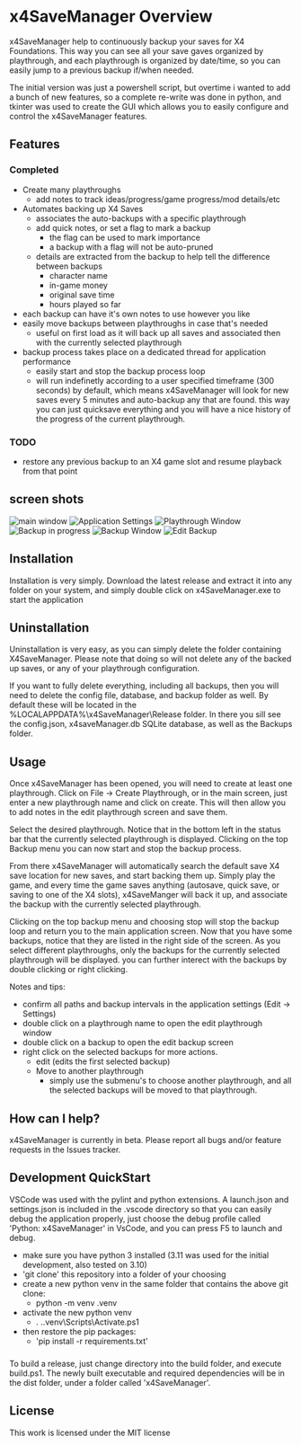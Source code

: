 # x4SaveManager Overview

x4SaveManager help to continuously backup your saves for X4 Foundations. 
This way you can see all your save gaves organized by playthrough, and each
playthrough is organized by date/time, so you can easily jump to a previous
backup if/when needed.

The initial version was just a powershell script, but overtime i wanted to add
a bunch of new features, so a complete re-write was done in python, and tkinter
was used to create the GUI which allows you to easily configure and control
the x4SaveManager features.

## Features

### Completed
* Create many playthroughs
  * add notes to track ideas/progress/game progress/mod details/etc
* Automates backing up X4 Saves
  * associates the auto-backups with a specific playthrough
  * add quick notes, or set a flag to mark a backup
    * the flag can be used to mark importance
    * a backup with a flag will not be auto-pruned
  * details are extracted from the backup to help tell the difference between backups
    * character name
    * in-game money
    * original save time
    * hours played so far
* each backup can have it's own notes to use however you like
* easily move backups between playthroughs in case that's needed
  * useful on first load as it will back up all saves and associated then with 
    the currently selected playthrough
* backup process takes place on a dedicated thread for application performance
  * easily start and stop the backup process loop
  * will run indefinetly according to a user specified timeframe (300 seconds)
    by default, which means x4SaveManager will look for new saves every 5 minutes
    and auto-backup any that are found. this way you can just quicksave everything
    and you will have a nice history of the progress of the current playthrough.

### TODO
* restore any previous backup to an X4 game slot and resume playback from that point

## screen shots
![main window](./doc/images/beta1/Main%20Window.png)
![Application Settings](./doc/images/beta1/Application%20Settings%20Window.png)
![Playthrough Window](./doc/images/beta1/Create_Edit%20Playthrough%20Window.png)
![Backup in progress](./doc/images/beta1/Backup%20in%20progress.png)
![Backup Window](./doc/images/beta1/Backup%20Window.png)
![Edit Backup](./doc/images/beta1/Edit%20Backup%20Window.png)

## Installation

Installation is very simply. Download the latest release and extract it into
any folder on your system, and simply double click on x4SaveManager.exe to 
start the application

## Uninstallation

Uninstallation is very easy, as you can simply delete the folder containing
X4SaveManager. Please note that doing so will not delete any of the backed up
saves, or any of your playthrough configuration. 

If you want to fully delete everything, including all backups, 
then you will need to delete the config file,
database, and backup folder as well. By default these will be located in the
%LOCALAPPDATA%\x4SaveManager\Release folder. In there you sill see the config.json,
x4saveManager.db SQLite database, as well as the Backups folder.

## Usage

Once x4SaveManager has been opened, you will need to create at least one playthrough.
Click on File -> Create Playthrough, or in the main screen, just enter a new playthrough
name and click on create. This will then allow you to add notes in the edit playthrough
screen and save them.

Select the desired playthrough. Notice that in the bottom left in the 
status bar that the currently selected playthrough is displayed. Clicking on
the top Backup menu you can now start and stop the backup process. 

From there x4SaveManager will automatically search the default save X4 save location for new saves, and start backing them up. Simply play the game, and every time the game saves anything (autosave, quick save, or saving to one of the X4 slots), x4SaveManger will back it up, and associate the backup with the
currently selected playthrough.

Clicking on the top backup menu and choosing stop will stop the backup loop
and return you to the main application screen. Now that you have some backups,
notice that they are listed in the right side of the screen. As you select different playthroughs, only the backups for the currently selected playthrough will be displayed. you can further interect with the backups by double clicking or right clicking.

Notes and tips:
* confirm all paths and backup intervals in the application settings (Edit -> Settings)
* double click on a playthrough name to open the edit playthrough window
* double click on a backup to open the edit backup screen
* right click on the selected backups for more actions.
  * edit (edits the first selected backup)
  * Move to another playthrough
    * simply use the submenu's to choose another playthrough, and all the selected backups will be moved to that playthrough.

## How can I help?

x4SaveManager is currently in beta. Please report all bugs and/or feature 
requests in the Issues tracker.

## Development QuickStart

VSCode was used with the pylint and python extensions. 
A launch.json and settings.json is included in the .vscode directory
so that you can easily debug the application properly, just choose the debug profile
called 'Python: x4SaveManager' in VsCode, and you can press F5 to launch and debug.

* make sure you have python 3 installed 
  (3.11 was used for the initial development, also tested on 3.10)
* 'git clone' this repository into a folder of your choosing
* create a new python venv in the same folder that contains the above git clone:
  * python -m venv .venv
* activate the new python venv
  * . .\.venv\Scripts\Activate.ps1
* then restore the pip packages:
  * 'pip install -r requirements.txt'

###

To build a release, just change directory into the build folder, and execute 
build.ps1. The newly built executable and required dependencies will be in the 
dist folder, under a folder called 'x4SaveManager'. 

## License

This work is licensed under the MIT license